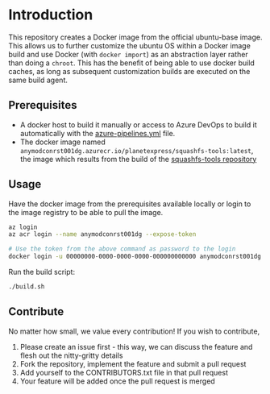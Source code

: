 # Introduction

This repository creates a Docker image from the official ubuntu-base image. This allows us to further customize the ubuntu OS within a Docker image build and use Docker (with `docker import`) as an abstraction layer rather than doing a `chroot`. This has the benefit of being able to use docker build caches, as long as subsequent customization builds are executed on the same build agent.

## Prerequisites

- A docker host to build it manually or access to Azure DevOps to build it automatically with the [azure-pipelines.yml](azure-pipelines.yml) file.
- The docker image named `anymodconrst001dg.azurecr.io/planetexpress/squashfs-tools:latest`, the image which results from the build of the [squashfs-tools repository](https://github.com/DigitecGalaxus/squashfs-tools)

## Usage

Have the docker image from the prerequisites available locally or login to the image registry to be able to pull the  image.

```sh
az login
az acr login --name anymodconrst001dg --expose-token

# Use the token from the above command as password to the login
docker login -u 00000000-0000-0000-0000-000000000000 anymodconrst001dg.azurecr.io
```

Run the build script:

```sh
./build.sh
```

## Contribute

No matter how small, we value every contribution! If you wish to contribute,

1. Please create an issue first - this way, we can discuss the feature and flesh out the nitty-gritty details
2. Fork the repository, implement the feature and submit a pull request
3. Add yourself to the CONTRIBUTORS.txt file in that pull request
4. Your feature will be added once the pull request is merged
